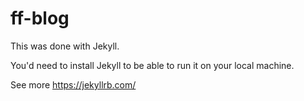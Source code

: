# ff-blog

This was done with Jekyll.

You'd need to install Jekyll to be able to run it on your local machine.

See more https://jekyllrb.com/